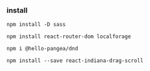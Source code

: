 ### install

```
npm install -D sass

```

```
npm install react-router-dom localforage
```

```
npm i @hello-pangea/dnd
```

```
npm install --save react-indiana-drag-scroll
```

